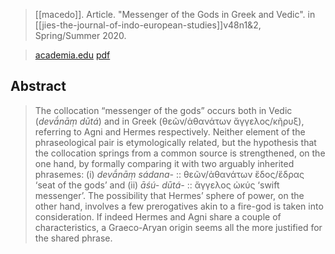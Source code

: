 > [[macedo]]. Article. "Messenger of the Gods in Greek and Vedic".  in [[jies-the-journal-of-indo-european-studies]]v48n1&2, Spring/Summer 2020.

> [academia.edu](https://www.academia.edu/43119363)
> [pdf](a/macedo2020-messenger.pdf)

## Abstract
> The collocation “messenger of the gods” occurs both in Vedic (*devā́nāṃ dūtá*) and in Greek (θεῶν/ἀθανάτων ἄγγελος/κῆρυξ), referring to Agni and Hermes respectively. Neither element of the phraseological pair is etymologically related, but the hypothesis that the collocation springs from a common source is strengthened, on the one hand, by formally comparing it with two arguably inherited phrasemes: (i) *devā́nāṃ sádana-* :: θεῶν/ἀθανάτων ἕδος/ἕδρας ‘seat of the gods’ and (ii) *āśú- dūtá-* :: ἅγγελος ὠκύς ‘swift messenger’. The possibility that Hermes’ sphere of power, on the other hand, involves a few prerogatives akin to a fire-god is taken into consideration. If indeed Hermes and Agni share a couple of characteristics, a Graeco-Aryan origin seems all the more justified for the shared phrase.